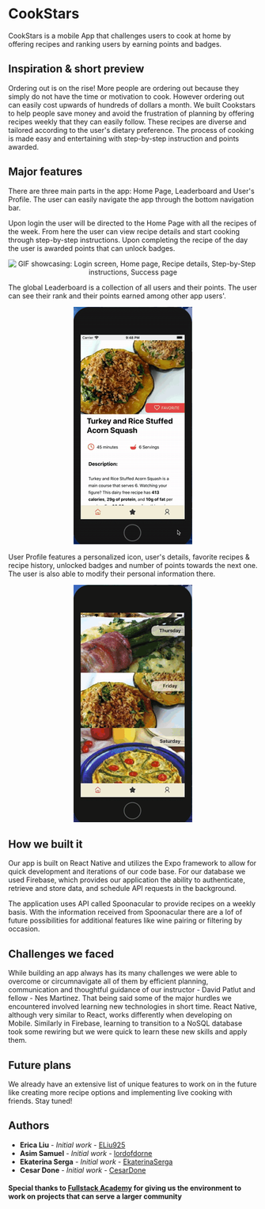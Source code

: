# CookStars

CookStars is a mobile App that challenges users to cook at home by offering recipes and ranking users by earning points and badges.

## Inspiration & short preview

Ordering out is on the rise! More people are ordering out because they simply do not have the time or motivation to cook. However ordering out can easily cost upwards of hundreds of dollars a month.
We built Cookstars to help people save money and avoid the frustration of planning by offering recipes weekly that they can easily follow. These recipes are diverse and tailored according to the user's dietary preference. The process of cooking is made easy and entertaining with step-by-step instruction and points awarded.

## Major features

There are three main parts in the app: Home Page, Leaderboard and User's Profile. The user can easily navigate the app through the bottom navigation bar.

Upon login the user will be directed to the Home Page with all the recipes of the week. From here the user can view recipe details and start cooking through step-by-step instructions. Upon completing the recipe of the day the user is awarded points that can unlock badges.

<p align="center">
  <img src="Login.gif" alt="GIF showcasing: Login screen, Home page, Recipe details, Step-by-Step instructions, Success page" />
</p>


The global Leaderboard is a collection of all users and their points. The user can see their rank and their points earned among other app users'.

<p align="center">
  <img src="Leaderboard-recording.gif" alt="GIF showcasing: Leaderboard, Refreshing Leaderboard" />
</p>

User Profile features a personalized icon, user's details, favorite recipes & recipe history, unlocked badges and number of points towards the next one. The user is also able to modify their personal information there.

<p align="center">
  <img src="UserProfile.gif" alt="GIF showcasing: User Profile page, Editing User Profile, changing User's Icon" />
</p>


## How we built it

Our app is built on React Native and utilizes the Expo framework to allow for quick development and iterations of our code base. For our database we used Firebase, which provides our application the ability to authenticate, retrieve and store data, and schedule API requests in the background.

The application uses API called Spoonacular to provide recipes on a weekly basis. With the information received from Spoonacular there are a lof of future possibilities for additional features like wine pairing or filtering by occasion.

## Challenges we faced

While building an app always has its many challenges we were able to overcome or circumnavigate all of them by efficient planning, communication and thoughtful guidance of our instructor - David Patlut and fellow - Nes Martinez. That being said some of the major hurdles we encountered involved learning new technologies in short time.
React Native, although very similar to React, works differently when developing on Mobile. Similarly in Firebase, learning to transition to a NoSQL database took some rewiring but we were quick to learn these new skills and apply them.

## Future plans

We already have an extensive list of unique features to work on in the future like creating more recipe options and implementing live cooking with friends. Stay tuned!

## Authors

-   **Erica Liu** - _Initial work_ - [ELiu925](https://github.com/eliu925)
-   **Asim Samuel** - _Initial work_ - [lordofdorne](https://github.com/lordofdorne)
-   **Ekaterina Serga** - _Initial work_ - [EkaterinaSerga](https://github.com/ekaterinaSerga)
-   **Cesar Done** - _Initial work_ - [CesarDone](https://github.com/cesardone)

#### Special thanks to [Fullstack Academy](https://https://www.fullstackacademy.com/) for giving us the environment to work on projects that can serve a larger community
